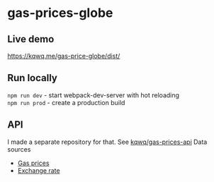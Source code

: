 # gas-prices-globe

## Live demo
https://kqwq.me/gas-price-globe/dist/

## Run locally

`npm run dev` - start webpack-dev-server with hot reloading<br>
`npm run prod` - create a production build

## API
I made a separate repository for that. See [kqwq/gas-prices-api](https://github.com/kqwq/gas-price-api)
Data sources
- [Gas prices](https://www.globalpetrolprices.com/gasoline_prices/)
- [Exchange rate](https://exchangeratesapi.io/)